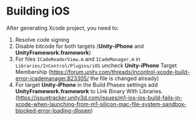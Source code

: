 # Building iOS

After generating Xcode project, you need to:

1. Resolve code signing
2. Disable bitcode for both targets (**Unity-iPhone** and
   **UnityFramework.framework**)
3. For files  `ICadeReaderView.m` and `ICadeManager.m` in
   `Libraries/InControl/Plugins/iOS` uncheck **Unity-iPhone** Target Membership
   (https://forum.unity.com/threads/incontrol-xcode-build-error-icademanager.823305/
   the file is changed already)
4. For target **Unity-iPhone** in the Build Phases settings add
   **UnityFramework.framework** to Link Binary With Libraries.
   (https://issuetracker.unity3d.com/issues/m1-ios-ios-build-fails-in-xcode-when-launching-from-m1-silicon-mac-file-system-sandbox-blocked-error-loading-dlopen)
